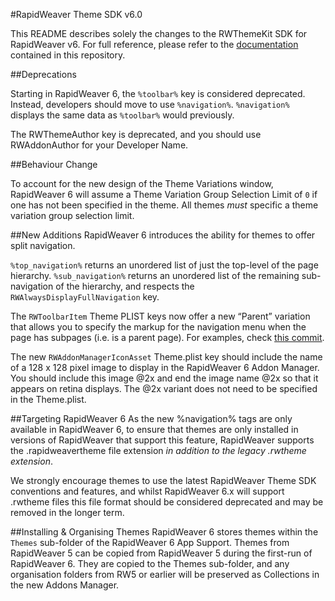 #RapidWeaver Theme SDK v6.0

This README describes solely the changes to the RWThemeKit SDK for RapidWeaver v6. For full reference, please refer to the [documentation](documentation.markdown) contained in this repository.

##Deprecations

Starting in RapidWeaver 6, the `%toolbar%` key is considered deprecated. Instead, developers should move to use `%navigation%`. `%navigation%` displays the same data as `%toolbar%` would previously.

The RWThemeAuthor key is deprecated, and you should use RWAddonAuthor for your Developer Name.

##Behaviour Change

To account for the new design of the Theme Variations window, RapidWeaver 6 will assume a Theme Variation Group Selection Limit of `0` if one has not been specified in the theme. All themes *must* specific a theme variation group selection limit.

##New Additions
RapidWeaver 6 introduces the ability for themes to offer split navigation.

`%top_navigation%` returns an unordered list of just the top-level of the page hierarchy.
`%sub_navigation%` returns an unordered list of the remaining sub-navigation of the hierarchy, and respects the `RWAlwaysDisplayFullNavigation` key.

The `RWToolbarItem` Theme PLIST keys now offer a new “Parent” variation that allows you to specify the markup for the navigation menu when the page has subpages (i.e. is a parent page). For examples, check [this commit](https://github.com/realmacsoftware/RWThemeKit/commit/07ba4e71597fc82bdc1abfd8085820e4ca1a3f4d).

The new `RWAddonManagerIconAsset` Theme.plist key should include the name of a 128 x 128 pixel image to display in the RapidWeaver 6 Addon Manager. You should include this image @2x and end the image name @2x so that it appears on retina displays. The @2x variant does not need to be specified in the Theme.plist.

##Targeting RapidWeaver 6
As the new %navigation% tags are only available in RapidWeaver 6, to ensure that themes are only installed in versions of RapidWeaver that support this feature, RapidWeaver supports the .rapidweavertheme file extension *in addition to the legacy .rwtheme extension*.

We strongly encourage themes to use the latest RapidWeaver Theme SDK conventions and features, and whilst RapidWeaver 6.x will support .rwtheme files this file format should be considered deprecated and may be removed in the longer term.

##Installing & Organising Themes
RapidWeaver 6 stores themes within the `Themes` sub-folder of the RapidWeaver 6 App Support. Themes from RapidWeaver 5 can be copied from RapidWeaver 5 during the first-run of RapidWeaver 6. They are copied to the Themes sub-folder, and any organisation folders from RW5 or earlier will be preserved as Collections in the new Addons Manager.
